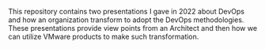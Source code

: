 This repository contains two presentations I gave in 2022 about DevOps and how an organization transform to adopt the DevOps methodologies. These presentations provide view points from an Architect and then how we can utilize VMware products to make such transformation.
